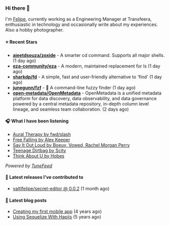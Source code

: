 ### Hi there 👋

I'm [Felipe](https://felipevm.com), currently working as a Engineering Manager at Transfeera, enthusiastic in technology and occasionally write about my experiences. Also a hobby photographer.

#### ⭐ Recent Stars
- **[ajeetdsouza/zoxide](https://github.com/ajeetdsouza/zoxide)** - A smarter cd command. Supports all major shells. (1 day ago)
- **[eza-community/eza](https://github.com/eza-community/eza)** - A modern, maintained replacement for ls (1 day ago)
- **[sharkdp/fd](https://github.com/sharkdp/fd)** - A simple, fast and user-friendly alternative to &#39;find&#39; (1 day ago)
- **[junegunn/fzf](https://github.com/junegunn/fzf)** - :cherry_blossom: A command-line fuzzy finder (1 day ago)
- **[open-metadata/OpenMetadata](https://github.com/open-metadata/OpenMetadata)** - OpenMetadata is a unified metadata platform for data discovery, data observability, and data governance powered by a central metadata repository, in-depth column level lineage, and seamless team collaboration. (2 days ago)

#### 🎧 What I have been listening
- [Aural Therapy by fwd/slash](https://open.spotify.com/track/66IYfbVOcRwoVE7GXmEt0J)
- [Free Falling by Alex Keeper](https://open.spotify.com/track/2hH2szN2i1OWs6yHebSUcN)
- [Say It Out Loud by Boeuv, Vowed, Rachel Morgan Perry](https://open.spotify.com/track/3TeoPVvdkk5kB0qDhnq2Zd)
- [Teenage Dirtbag by Scity](https://open.spotify.com/track/75e30Qkh0kdBEKjx7dNzHR)
- [Think About U by Hobes](https://open.spotify.com/track/4uhzx17eBtFnuPPi4iVK2l)

_Powered by [TuneFeed](https://tunefeed.app?ref=valtlfelipe-gh-profile)_ 

#### 🚀 Latest releases I've contributed to


- [valtlfelipe/secret-editor @ 0.0.2](https://github.com/valtlfelipe/secret-editor/releases/tag/0.0.2) (1 month ago)

#### 📄 Latest blog posts
- [Creating my first mobile app](https://felipevm.com/posts/creating-my-first-mobile-app/) (4 years ago)
- [Using Sequelize With Hapijs](https://felipevm.com/posts/using-sequelize-with-hapijs/) (5 years ago)
